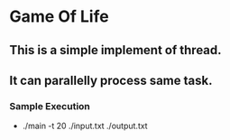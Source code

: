 #  Game Of Life

## This is a simple implement of thread.
## It can parallelly process same task.

### Sample Execution
- ./main -t 20 ./input.txt ./output.txt
